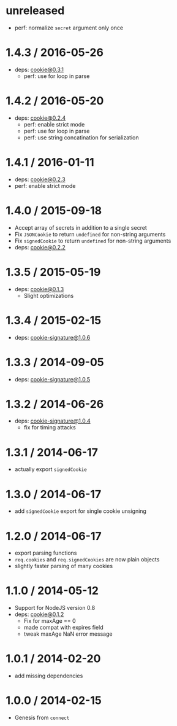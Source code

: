unreleased
==========

  * perf: normalize `secret` argument only once

1.4.3 / 2016-05-26
==================

  * deps: cookie@0.3.1
    - perf: use for loop in parse

1.4.2 / 2016-05-20
==================

  * deps: cookie@0.2.4
    - perf: enable strict mode
    - perf: use for loop in parse
    - perf: use string concatination for serialization

1.4.1 / 2016-01-11
==================

  * deps: cookie@0.2.3
  * perf: enable strict mode

1.4.0 / 2015-09-18
==================

  * Accept array of secrets in addition to a single secret
  * Fix `JSONCookie` to return `undefined` for non-string arguments
  * Fix `signedCookie` to return `undefined` for non-string arguments
  * deps: cookie@0.2.2

1.3.5 / 2015-05-19
==================

  * deps: cookie@0.1.3
    - Slight optimizations

1.3.4 / 2015-02-15
==================

  * deps: cookie-signature@1.0.6

1.3.3 / 2014-09-05
==================

  * deps: cookie-signature@1.0.5

1.3.2 / 2014-06-26
==================

  * deps: cookie-signature@1.0.4
    - fix for timing attacks

1.3.1 / 2014-06-17
==================

  * actually export `signedCookie`

1.3.0 / 2014-06-17
==================

  * add `signedCookie` export for single cookie unsigning

1.2.0 / 2014-06-17
==================

  * export parsing functions
  * `req.cookies` and `req.signedCookies` are now plain objects
  * slightly faster parsing of many cookies

1.1.0 / 2014-05-12
==================

  * Support for NodeJS version 0.8
  * deps: cookie@0.1.2
    - Fix for maxAge == 0
    - made compat with expires field
    - tweak maxAge NaN error message

1.0.1 / 2014-02-20
==================

  * add missing dependencies

1.0.0 / 2014-02-15
==================

  * Genesis from `connect`
